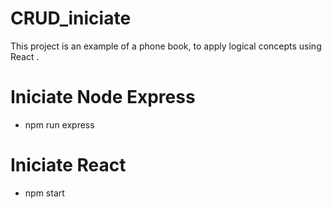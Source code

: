 # CRUD_iniciate

This project is an example of a phone book, to apply logical concepts using React .


# Iniciate Node Express
  - npm run express
  
# Iniciate React 

 - npm start
